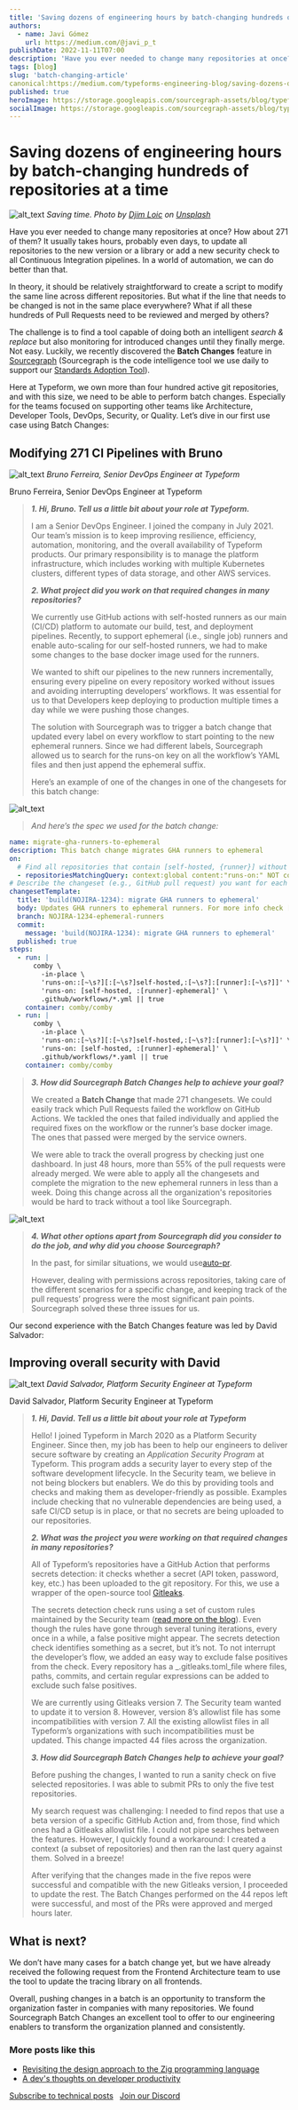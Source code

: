 ```yaml
---
title: 'Saving dozens of engineering hours by batch-changing hundreds of repositories at a time'
authors:
  - name: Javi Gómez
    url: https://medium.com/@javi_p_t
publishDate: 2022-11-11T07:00
description: 'Have you ever needed to change many repositories at once? How about 271 of them? It usually takes hours, probably even days, to update all repositories to the new version or a library or add a new security check to all Continuous Integration pipelines. In a world of automation, we can do better than that.'
tags: [blog]
slug: 'batch-changing-article'
canonical:https://medium.com/typeforms-engineering-blog/saving-dozens-of-engineering-hours-by-batch-changing-hundreds-of-repositories-at-a-time-e4c5a454df2d
published: true
heroImage: https://storage.googleapis.com/sourcegraph-assets/blog/typeform-x-batch-changes.png
socialImage: https://storage.googleapis.com/sourcegraph-assets/blog/typeform-x-batch-changes.png
---
```


# Saving dozens of engineering hours by batch-changing hundreds of repositories at a time

![alt_text](https://miro.medium.com/max/1400/0*tGpSitpiYB-sUdVX "image_tooltip")
*Saving time. Photo by [Djim Loic](https://unsplash.com/@loic?utm_source=medium&utm_medium=referral) on [Unsplash](https://unsplash.com/?utm_source=medium&utm_medium=referral)*

Have you ever needed to change many repositories at once? How about 271 of them? It usually takes hours, probably even days, to update all repositories to the new version or a library or add a new security check to all Continuous Integration pipelines. In a world of automation, we can do better than that.

In theory, it should be relatively straightforward to create a script to modify the same line across different repositories. But what if the line that needs to be changed is not in the same place everywhere? What if all these hundreds of Pull Requests need to be reviewed and merged by others?

The challenge is to find a tool capable of doing both an intelligent *search & replace* but also monitoring for introduced changes until they finally merge. Not easy. Luckily, we recently discovered the **Batch Changes** feature in [Sourcegraph](https://sourcegraph.com/) (Sourcegraph is the code intelligence tool we use daily to support our [Standards Adoption Tool](https://medium.com/typeforms-engineering-blog/adoption-of-engineering-standards-at-typeform-f17f2b61bd39#8301)).

Here at Typeform, we own more than four hundred active git repositories, and with this size, we need to be able to perform batch changes. Especially for the teams focused on supporting other teams like Architecture, Developer Tools, DevOps, Security, or Quality. Let’s dive in our first use case using Batch Changes:

## **Modifying 271 CI Pipelines with Bruno**

![alt_text](https://miro.medium.com/max/1024/0*1DOu3ap_gMpDhdUj "image_tooltip")
*Bruno Ferreira, Senior DevOps Engineer at Typeform*

Bruno Ferreira, Senior DevOps Engineer at Typeform

>***1. Hi, Bruno. Tell us a little bit about your role at Typeform.***
>
>I am a Senior DevOps Engineer. I joined the company in July 2021. Our team’s mission is to keep improving resilience, efficiency, automation, monitoring, and the overall availability of Typeform products. Our primary responsibility is to manage the platform infrastructure, which includes working with multiple Kubernetes clusters, different types of data storage, and other AWS services.
>
>***2. What project did you work on that required changes in many repositories?***
>
>We currently use GitHub actions with self-hosted runners as our main (CI/CD) platform to automate our build, test, and deployment pipelines. Recently, to support ephemeral (i.e., single job) runners and enable auto-scaling for our self-hosted runners, we had to make some changes to the base docker image used for the runners.
>
>We wanted to shift our pipelines to the new runners incrementally, ensuring every pipeline on every repository worked without issues and avoiding interrupting developers’ workflows. It was essential for us to that Developers keep deploying to production multiple times a day while we were pushing those changes.
>
>The solution with Sourcegraph was to trigger a batch change that updated every label on every workflow to start pointing to the new ephemeral runners. Since we had different labels, Sourcegraph allowed us to search for the runs-on key on all the workflow’s YAML files and then just append the ephemeral suffix.
>
>Here’s an example of one of the changes in one of the changesets for this batch change:

![alt_text](https://miro.medium.com/max/1400/0*a3j9aSKVSdHa1DyQ "image_tooltip")

>*And here’s the spec we used for the batch change:*

```yml
name: migrate-gha-runners-to-ephemeral
description: This batch change migrates GHA runners to ephemeral
on:
  # Find all repositories that contain [self-hosted, {runner}] without -ephemeral suffix
  - repositoriesMatchingQuery: context:global content:"runs-on:" NOT content:"-ephemeral" lang:yaml file:.github/workflows/* patternType:literal
# Describe the changeset (e.g., GitHub pull request) you want for each repository.
changesetTemplate:
  title: 'build(NOJIRA-1234): migrate GHA runners to ephemeral'
  body: Updates GHA runners to ephemeral runners. For more info check [this](https://www.notion.so/typeform/Migration-to-Ephemeral-runners-ffd85bafaed44cfd8a0c135701c4a6a7)
  branch: NOJIRA-1234-ephemeral-runners
  commit:
    message: 'build(NOJIRA-1234): migrate GHA runners to ephemeral'
  published: true
steps:
  - run: |
      comby \
        -in-place \
        'runs-on::[~\s?][:[~\s?]self-hosted,:[~\s?]:[runner]:[~\s?]]' \
        'runs-on: [self-hosted, :[runner]-ephemeral]' \
        .github/workflows/*.yml || true
    container: comby/comby
  - run: |
      comby \
        -in-place \
        'runs-on::[~\s?][:[~\s?]self-hosted,:[~\s?]:[runner]:[~\s?]]' \
        'runs-on: [self-hosted, :[runner]-ephemeral]' \
        .github/workflows/*.yaml || true
    container: comby/comby
```

>***3. How did Sourcegraph Batch Changes help to achieve your goal?***
>
>We created a **Batch Change** that made 271 changesets. We could easily track which Pull Requests failed the workflow on GitHub Actions. We tackled the ones that failed individually and applied the required fixes on the workflow or the runner’s base docker image. The ones that passed were merged by the service owners.
>
>We were able to track the overall progress by checking just one dashboard. In just 48 hours, more than 55% of the pull requests were already merged. We were able to apply all the changesets and complete the migration to the new ephemeral runners in less than a week. Doing this change across all the organization's repositories would be hard to track without a tool like Sourcegraph.

![alt_text](https://miro.medium.com/max/1400/0*Juc-hUdUj8TwUaln "image_tooltip")

>***4. What other options apart from Sourcegraph did you consider to do the job, and why did you choose Sourcegraph?***
>
>In the past, for similar situations, we would use[auto-pr](https://github.com/getyourguide/auto-pr/#auto-pr).
>
>However, dealing with permissions across repositories, taking care of the different scenarios for a specific change, and keeping track of the pull requests’ progress were the most significant pain points. Sourcegraph solved these three issues for us.

Our second experience with the Batch Changes feature was led by David Salvador:

## **Improving overall security with David**

![alt_text](https://miro.medium.com/max/1400/0*tOj3YzA9YVJiH7Cy "image_tooltip")
*David Salvador, Platform Security Engineer at Typeform*

David Salvador, Platform Security Engineer at Typeform

>***1. Hi, David. Tell us a little bit about your role at Typeform***
>
>Hello! I joined Typeform in March 2020 as a Platform Security Engineer. Since then, my job has been to help our engineers to deliver secure software by creating an *Application Security Program* at Typeform. This program adds a security layer to every step of the software development lifecycle. In the Security team, we believe in not being blockers but enablers. We do this by providing tools and checks and making them as developer-friendly as possible. Examples include checking that no vulnerable dependencies are being used, a safe CI/CD setup is in place, or that no secrets are being uploaded to our repositories.
>
>***2. What was the project you were working on that required changes in many repositories?***
>
>All of Typeform’s repositories have a GitHub Action that performs secrets detection: it checks whether a secret (API token, password, key, etc.) has been uploaded to the git repository. For this, we use a wrapper of the open-source tool [Gitleaks](https://github.com/zricethezav/gitleaks).
>
>The secrets detection check runs using a set of custom rules maintained by the Security team ([read more on the blog](https://medium.com/typeforms-engineering-blog/prevent-secrets-leaks-at-scale-in-repositories-e785b96e8244)). Even though the rules have gone through several tuning iterations, every once in a while, a false positive might appear. The secrets detection check identifies something as a secret, but it’s not. To not interrupt the developer’s flow, we added an easy way to exclude false positives from the check. Every repository has a _.gitleaks.toml_file where files, paths, commits, and certain regular expressions can be added to exclude such false positives.
>
>We are currently using Gitleaks version 7. The Security team wanted to update it to version 8. However, version 8’s allowlist file has some incompatibilities with version 7. All the existing allowlist files in all Typeform’s organizations with such incompatibilities must be updated. This change impacted 44 files across the organization.
>
>***3. How did Sourcegraph Batch Changes help to achieve your goal?***
>
>Before pushing the changes, I wanted to run a sanity check on five selected repositories. I was able to submit PRs to only the five test repositories.
>
>My search request was challenging: I needed to find repos that use a beta version of a specific GitHub Action and, from those, find which ones had a Gitleaks allowlist file. I could not pipe searches between the features. However, I quickly found a workaround: I created a context (a subset of repositories) and then ran the last query against them. Solved in a breeze!
>
>After verifying that the changes made in the five repos were successful and compatible with the new Gitleaks version, I proceeded to update the rest. The Batch Changes performed on the 44 repos left were successful, and most of the PRs were approved and merged hours later.

## What is next?

We don’t have many cases for a batch change yet, but we have already received the following request from the Frontend Architecture team to use the tool to update the tracing library on all frontends.

Overall, pushing changes in a batch is an opportunity to transform the organization faster in companies with many repositories. We found Sourcegraph Batch Changes an excellent tool to offer to our engineering enablers to transform the organization planned and consistently.

### More posts like this

* [Revisiting the design approach to the Zig programming language](https://about.sourcegraph.com/blog/zig-programming-language-revisiting-design-approach)
* [A dev's thoughts on developer productivity](https://about.sourcegraph.com/blog/developer-productivity-thoughts)

<p class="mt-3 mb-3">
<a href="https://sourcegraph.substack.com/p/subscribe" class="btn btn-primary mr-1 mb-1">Subscribe to technical posts</a>
&nbsp;
<a href="https://discord.gg/n43FxnCdTz" class="btn btn-primary">Join our Discord</a>
</p>
